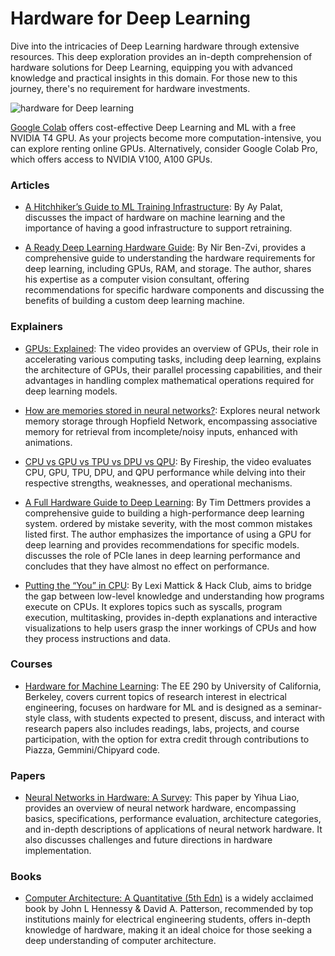 # Hardware for Deep Learning

Dive into the intricacies of Deep Learning hardware through extensive resources. This deep exploration provides an in-depth comprehension of hardware solutions for Deep Learning, equipping you with advanced knowledge and practical insights in this domain.
For those new to this journey, there's no requirement for hardware investments.

<img src="/assets/images/hardware.png" alt="hardware for Deep learning" />

[Google Colab](https://colab.research.google.com/) offers cost-effective Deep Learning and ML with a free NVIDIA T4 GPU. As your projects become more computation-intensive, you can explore renting online GPUs. Alternatively, consider Google Colab Pro, which offers access to NVIDIA V100, A100 GPUs.

### Articles

- [A Hitchhiker’s Guide to ML Training Infrastructure](https://insights.sei.cmu.edu/blog/a-hitchhikers-guide-to-ml-training-infrastructure/): By Ay Palat, discusses the impact of hardware on machine learning and the importance of having a good infrastructure to support retraining.

- [A Ready Deep Learning Hardware Guide](https://towardsdatascience.com/another-deep-learning-hardware-guide-73a4c35d3e86): By Nir Ben-Zvi, provides a comprehensive guide to understanding the hardware requirements for deep learning, including GPUs, RAM, and storage. The author, shares his expertise as a computer vision consultant, offering recommendations for specific hardware components and discussing the benefits of building a custom deep learning machine.

### Explainers

- [GPUs: Explained](https://www.youtube.com/watch?v=LfdK-v0SbGI): The video provides an overview of GPUs, their role in accelerating various computing tasks, including deep learning, explains the architecture of GPUs, their parallel processing capabilities, and their advantages in handling complex mathematical operations required for deep learning models.

- [How are memories stored in neural networks?](https://www.youtube.com/watch?v=piF6D6CQxUw): Explores neural network memory storage through Hopfield Network, encompassing associative memory for retrieval from incomplete/noisy inputs, enhanced with animations.

- [CPU vs GPU vs TPU vs DPU vs QPU](https://www.youtube.com/watch?v=r5NQecwZs1A): By Fireship, the video evaluates CPU, GPU, TPU, DPU, and QPU performance while delving into their respective strengths, weaknesses, and operational mechanisms.

- [A Full Hardware Guide to Deep Learning](https://timdettmers.com/2018/12/16/deep-learning-hardware-guide/#CPU_and_PCI-Express): By Tim Dettmers provides a comprehensive guide to building a high-performance deep learning system. ordered by mistake severity, with the most common mistakes listed first. The author emphasizes the importance of using a GPU for deep learning and provides recommendations for specific models. discusses the role of PCIe lanes in deep learning performance and concludes that they have almost no effect on performance.

- [Putting the “You” in CPU](https://cpu.land/): By Lexi Mattick & Hack Club, aims to bridge the gap between low-level knowledge and understanding how programs execute on CPUs. It explores topics such as syscalls, program execution, multitasking, provides in-depth explanations and interactive visualizations to help users grasp the inner workings of CPUs and how they process instructions and data.

### Courses

- [Hardware for Machine Learning](https://inst.eecs.berkeley.edu/~ee290-2/sp21/): The EE 290 by University of California, Berkeley, covers current topics of research interest in electrical engineering, focuses on hardware for ML and is designed as a seminar-style class, with students expected to present, discuss, and interact with research papers also includes readings, labs, projects, and course participation, with the option for extra credit through contributions to Piazza, Gemmini/Chipyard code.

### Papers

- [Neural Networks in Hardware: A Survey](https://bit.csc.lsu.edu/~jianhua/shiv2.pdf): This paper by Yihua Liao, provides an overview of neural network hardware, encompassing basics, specifications, performance evaluation, architecture categories, and in-depth descriptions of applications of neural network hardware. It also discusses challenges and future directions in hardware implementation.

### Books

- [Computer Architecture: A Quantitative (5th Edn)](<http://acs.pub.ro/~cpop/SMPA/Computer%20Architecture%20A%20Quantitative%20Approach%20(5th%20edition).pdf>) is a widely acclaimed book by John L Hennessy & David A. Patterson, recommended by top institutions mainly for electrical engineering students, offers in-depth knowledge of hardware, making it an ideal choice for those seeking a deep understanding of computer architecture.
